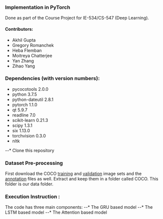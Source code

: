 ### Implementation in PyTorch

Done as part of the Course Project for IE-534/CS-547 (Deep Learning).

#### Contributors:
- Akhil Gupta
- Gregory Romanchek
- Heba Flemban
- Moitreya Chatterjee
- Yan Zhang
- Zihao Yang


### Dependencies (with version numbers):
- pycocotools      2.0.0    
- python           3.7.5
- python-dateutil  2.8.1
- pytorch          1.1.0
- qt               5.9.7
- readline         7.0
- scikit-learn     0.21.3
- scipy            1.3.1 
- six              1.13.0
- torchvision      0.3.0
- nltk

--* Clone this repository 

### Dataset Pre-processing
First download the COCO [training](https://images.cocodataset.org/zips/train2014.zip) and [validation](https://images.cocodataset.org/zips/val2014.zip) image sets and the [annotation](images.cocodataset.org/annotations/annotations_trainval2014.zip) files as well. Extract and keep them in a folder called COCO. This folder is our data folder.

### Execution Instruction :
The code has three main components:
--* The GRU based model
--* The LSTM based model
--* The Attention based model
